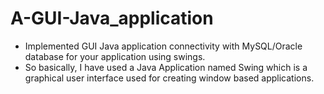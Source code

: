 # A-GUI-Java_application
- Implemented GUI Java application connectivity with  MySQL/Oracle database for your application using swings. 
- So basically, I have used a Java Application named Swing which is a graphical user interface used for creating window based applications.

